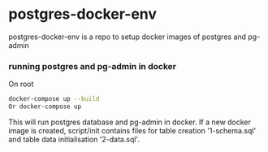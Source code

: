 # postgres-docker-env
postgres-docker-env is a repo to setup docker images of postgres and pg-admin

### running postgres and pg-admin in docker
On root
```bash
docker-compose up --build
Or docker-compose up
```
This will run postgres database and pg-admin in docker.
If a new docker image is created, script/init contains files for table creation '1-schema.sql' and table data initialisation '2-data.sql'.
